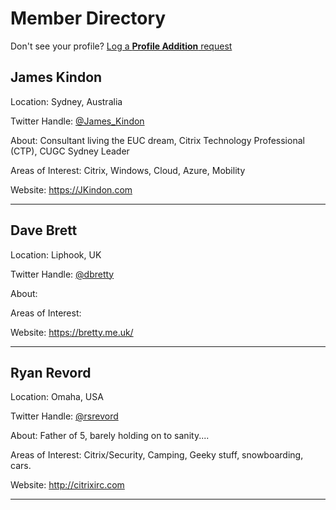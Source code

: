 # **Member Directory**

Don't see your profile? [Log a **Profile Addition** request](https://github.com/worldofeuc/Website/issues/new/choose)

## James Kindon

Location: Sydney, Australia

Twitter Handle: [@James_Kindon](https://twitter.com/James_Kindon)

About: Consultant living the EUC dream, Citrix Technology Professional (CTP), CUGC Sydney Leader

Areas of Interest: Citrix, Windows, Cloud, Azure, Mobility

Website: <https://JKindon.com>

-------------------------

## Dave Brett

Location: Liphook, UK

Twitter Handle: [@dbretty](https://twitter.com/dbretty)

About:

Areas of Interest:

Website: <https://bretty.me.uk/>

-------------------------

## Ryan Revord

Location: Omaha, USA

Twitter Handle: [@rsrevord](https://twitter.com/rsrevord)

About: Father of 5, barely holding on to sanity....

Areas of Interest: Citrix/Security, Camping, Geeky stuff, snowboarding, cars.

Website: <http://citrixirc.com>

-------------------------

<!--- Template:

## Name

Location:

Twitter Handle: [@](https://twitter.com/)

About:

Areas of Interest:

Website: <>

-------------------------

-->

